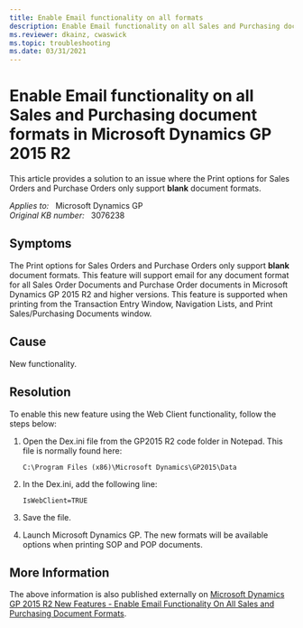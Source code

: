```yaml
---
title: Enable Email functionality on all formats
description: Enable Email functionality on all Sales and Purchasing document formats in Microsoft Dynamics GP 2015 R2 and higher versions.
ms.reviewer: dkainz, cwaswick
ms.topic: troubleshooting
ms.date: 03/31/2021
---
```

# Enable Email functionality on all Sales and Purchasing document formats in Microsoft Dynamics GP 2015 R2

This article provides a solution to an issue where the Print options for Sales Orders and Purchase Orders only support **blank** document formats.

_Applies to:_ &nbsp; Microsoft Dynamics GP  
_Original KB number:_ &nbsp; 3076238

## Symptoms

The Print options for Sales Orders and Purchase Orders only support **blank** document formats. This feature will support email for any document format for all Sales Order Documents and Purchase Order documents in Microsoft Dynamics GP 2015 R2 and higher versions. This feature is supported when printing from the Transaction Entry Window, Navigation Lists, and Print Sales/Purchasing Documents window.

## Cause

New functionality.

## Resolution

To enable this new feature using the Web Client functionality, follow the steps below:

1. Open the Dex.ini file from the GP2015 R2 code folder in Notepad. This file is normally found here:

    `C:\Program Files (x86)\Microsoft Dynamics\GP2015\Data`

2. In the Dex.ini, add the following line:

    `IsWebClient=TRUE`

3. Save the file.

4. Launch Microsoft Dynamics GP. The new formats will be available options when printing SOP and POP documents.

## More Information

The above information is also published externally on [Microsoft Dynamics GP 2015 R2 New Features - Enable Email Functionality On All Sales and Purchasing Document Formats](https://community.dynamics.com/gp/b/dynamicsgp/posts/microsoft-dynamics-gp-2015-r2-new-features-enable-email-functionality-on-all-sales-and-purchasing-document-formats).
